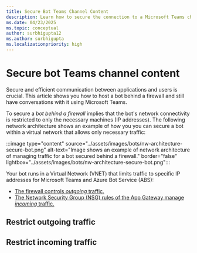 ```yaml
---
title: Secure Bot Teams Channel Content
description: Learn how to secure the connection to a Microsoft Teams channel bot's web app by using Azure Private Link and Azure Private Endpoint. 
ms.date: 04/23/2025
ms.topic: conceptual
author: surbhigupta12
ms.author: surbhigupta
ms.localizationpriority: high
---
```


# Secure bot Teams channel content

Secure and efficient communication between applications and users is crucial. This article shows you how to host a bot behind a firewall and still have conversations with it using Microsoft Teams.

To secure a *bot behind a firewall* implies that the bot's network connectivity is restricted to only the necessary machines (IP addresses). The following network architecture shows an example of how you you can secure a bot within a virtual network that allows only necessary traffic:

:::image type="content" source="../assets/images/bots/nw-architecture-secure-bot.png" alt-text="Image shows an example of network architecture of managing traffic for a bot secured behind a firewall." border="false" lightbox="../assets/images/bots/nw-architecture-secure-bot.png":::

Your bot runs in a Virtual Network (VNET) that limits traffic to specific IP addresses for Microsoft Teams and Azure Bot Service (ABS):

- [The firewall controls *outgoing* traffic.](#restrict-outgoing-traffic)
- [The Network Security Group (NSG) rules of the App Gateway manage *incoming* traffic.](#restrict-incoming-traffic)

## Restrict outgoing traffic

## Restrict incoming traffic
